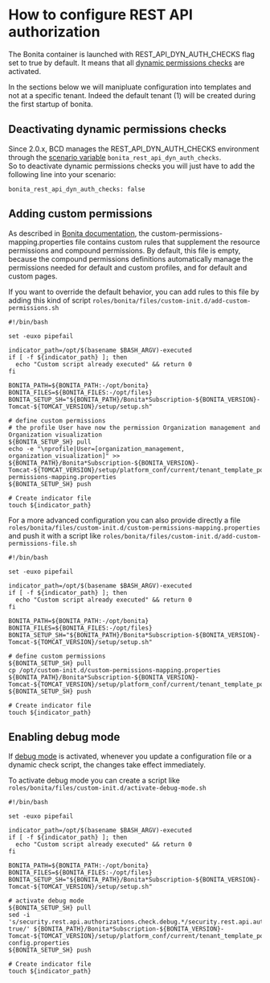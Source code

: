 # How to configure REST API authorization

The Bonita container is launched with REST_API_DYN_AUTH_CHECKS flag set to true by default.
It means that all [dynamic permissions checks](https://documentation.bonitasoft.com/bonita/${bonitaDocVersion}/rest-api-authorization#toc2) are activated.

In the sections below we will manipluate configuration into templates and not at a specific tenant. Indeed the default tenant (1) will be created during the first startup of bonita.

## Deactivating dynamic permissions checks

Since 2.0.x, BCD manages the REST_API_DYN_AUTH_CHECKS environment through the [scenario variable](scenarios.md) `bonita_rest_api_dyn_auth_checks`.  
So to deactivate dynamic permissions checks you will just have to add the following line into your scenario:
```
bonita_rest_api_dyn_auth_checks: false
```

## Adding custom permissions

As described in [Bonita documentation](https://documentation.bonitasoft.com/bonita/${bonitaDocVersion}/rest-api-authorization?hash=debug#toc1), the custom-permissions-mapping.properties file contains custom rules that supplement the resource permissions and compound permissions. By default, this file is empty, because the compound permissions definitions automatically manage the permissions needed for default and custom profiles, and for default and custom pages.

If you want to override the default behavior, you can add rules to this file by adding this kind of script `roles/bonita/files/custom-init.d/add-custom-permissions.sh`

```
#!/bin/bash

set -euxo pipefail

indicator_path=/opt/$(basename $BASH_ARGV)-executed
if [ -f ${indicator_path} ]; then
  echo "Custom script already executed" && return 0
fi

BONITA_PATH=${BONITA_PATH:-/opt/bonita}
BONITA_FILES=${BONITA_FILES:-/opt/files}
BONITA_SETUP_SH="${BONITA_PATH}/Bonita*Subscription-${BONITA_VERSION}-Tomcat-${TOMCAT_VERSION}/setup/setup.sh"

# define custom permissions
# the profile User have now the permission Organization management and Organization visualization
${BONITA_SETUP_SH} pull
echo -e "\nprofile|User=[organization_management, organization_visualization]" >> ${BONITA_PATH}/Bonita*Subscription-${BONITA_VERSION}-Tomcat-${TOMCAT_VERSION}/setup/platform_conf/current/tenant_template_portal/custom-permissions-mapping.properties
${BONITA_SETUP_SH} push

# Create indicator file
touch ${indicator_path}
```

For a more advanced configuration you can also provide directly a file `roles/bonita/files/custom-init.d/custom-permissions-mapping.properties` and push it with a script like `roles/bonita/files/custom-init.d/add-custom-permissions-file.sh`


```
#!/bin/bash

set -euxo pipefail

indicator_path=/opt/$(basename $BASH_ARGV)-executed
if [ -f ${indicator_path} ]; then
  echo "Custom script already executed" && return 0
fi

BONITA_PATH=${BONITA_PATH:-/opt/bonita}
BONITA_FILES=${BONITA_FILES:-/opt/files}
BONITA_SETUP_SH="${BONITA_PATH}/Bonita*Subscription-${BONITA_VERSION}-Tomcat-${TOMCAT_VERSION}/setup/setup.sh"

# define custom permissions
${BONITA_SETUP_SH} pull
cp /opt/custom-init.d/custom-permissions-mapping.properties ${BONITA_PATH}/Bonita*Subscription-${BONITA_VERSION}-Tomcat-${TOMCAT_VERSION}/setup/platform_conf/current/tenant_template_portal/
${BONITA_SETUP_SH} push

# Create indicator file
touch ${indicator_path}
```


## Enabling debug mode

If [debug mode](https://documentation.bonitasoft.com/bonita/${varVersion}/rest-api-authorization?hash=debug) is activated, whenever you update a configuration file or a dynamic check script, the changes take effect immediately.

To activate debug mode you can create a script like `roles/bonita/files/custom-init.d/activate-debug-mode.sh`

```
#!/bin/bash

set -euxo pipefail

indicator_path=/opt/$(basename $BASH_ARGV)-executed
if [ -f ${indicator_path} ]; then
  echo "Custom script already executed" && return 0
fi

BONITA_PATH=${BONITA_PATH:-/opt/bonita}
BONITA_FILES=${BONITA_FILES:-/opt/files}
BONITA_SETUP_SH="${BONITA_PATH}/Bonita*Subscription-${BONITA_VERSION}-Tomcat-${TOMCAT_VERSION}/setup/setup.sh"

# activate debug mode
${BONITA_SETUP_SH} pull
sed -i 's/security.rest.api.authorizations.check.debug.*/security.rest.api.authorizations.check.debug true/' ${BONITA_PATH}/Bonita*Subscription-${BONITA_VERSION}-Tomcat-${TOMCAT_VERSION}/setup/platform_conf/current/tenant_template_portal/security-config.properties
${BONITA_SETUP_SH} push

# Create indicator file
touch ${indicator_path}
```

